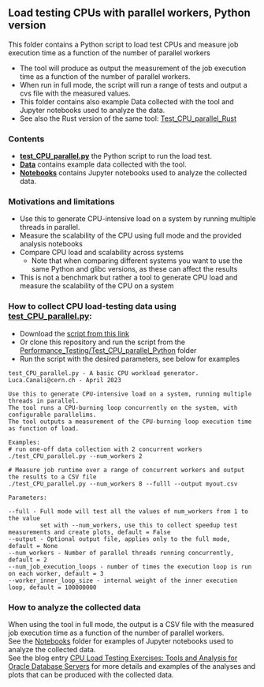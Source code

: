 ## Load testing CPUs with parallel workers, Python version
This folder contains a Python script to load test CPUs and measure job execution time as a function of the number of parallel workers  
- The tool will produce as output the measurement of the job execution time as a function of the number of parallel workers.  
- When run in full mode, the script will run a range of tests and output a cvs file with the measured values.  
- This folder contains also example Data collected with the tool and Jupyter notebooks used to analyze the data.  
- See also the Rust version of the same tool: [Test_CPU_parallel_Rust](../Test_CPU_parallel_Rust)

### Contents
- [**test_CPU_parallel.py**](test_CPU_parallel.py) the Python script to run the load test.
- [**Data**](Data) contains example data collected with the tool.
- [**Notebooks**](Notebooks) contains Jupyter notebooks used to analyze the collected data.

### Motivations and limitations
  - Use this to generate CPU-intensive load on a system by running multiple threads in parallel.
  - Measure the scalability of the CPU using full mode and the provided analysis notebooks
  - Compare CPU load and scalability across systems
    - Note that when comparing different systems you want to use the same Python and glibc versions, as these can affect the results
  - This is not a benchmark but rather a tool to generate CPU load and measure the scalability of the CPU on a system

### How to collect CPU load-testing data using [test_CPU_parallel.py](test_CPU_parallel.py):
  - Download the [script from this link](https://raw.githubusercontent.com/LucaCanali/Miscellaneous/master/Performance_Testing/Test_CPU_parallel_Python/test_CPU_parallel.py)
  - Or clone this repository and run the script from the [Performance_Testing/Test_CPU_parallel_Python](.) folder
  - Run the script with the desired parameters, see below for examples
```
test_CPU_parallel.py - A basic CPU workload generator.
Luca.Canali@cern.ch - April 2023

Use this to generate CPU-intensive load on a system, running multiple threads in parallel.
The tool runs a CPU-burning loop concurrently on the system, with configurable parallelims.
The tool outputs a measurement of the CPU-burning loop execution time as function of load.

Examples:
# run one-off data collection with 2 concurrent workers
./test_CPU_parallel.py --num_workers 2 

# Measure job runtime over a range of concurrent workers and output the results to a CSV file
./test_CPU_parallel.py --num_workers 8 --fulll --output myout.csv 

Parameters:

--full - Full mode will test all the values of num_workers from 1 to the value 
         set with --num_workers, use this to collect speedup test measurements and create plots, default = False
--output - Optional output file, applies only to the full mode, default = None
--num_workers - Number of parallel threads running concurrently, default = 2
--num_job_execution_loops - number of times the execution loop is run on each worker, default = 3
--worker_inner_loop_size - internal weight of the inner execution loop, default = 100000000
```

### How to analyze the collected data
When using the tool in full mode, the output is a CSV file with the measured job execution time as a function of the number of parallel workers.  
See the [Notebooks](Notebooks) folder for examples of Jupyter notebooks used to analyze the collected data.  
See the blog entry [CPU Load Testing Exercises: Tools and Analysis for Oracle Database Servers](https://db-blog.web.cern.ch/node/189) for more details
and examples of the analyses and plots that can be produced with the collected data. 